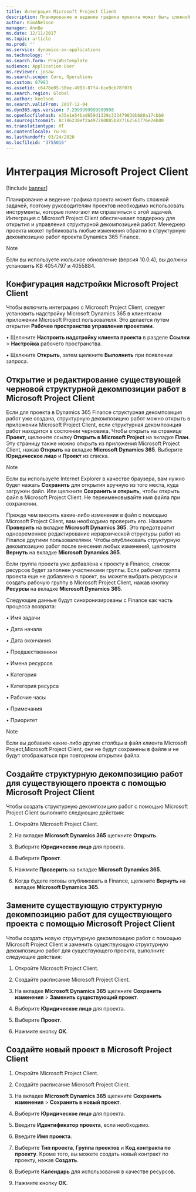 ```yaml
---
title: Интеграция Microsoft Project Client
description: Планирование и ведение графика проекта может быть сложной задачей, поэтому руководителям проектов необходимо использовать инструменты, которые помогают им справляться с этой задачей. Интеграция с Microsoft Project Client обеспечивает поддержку для открытия и управления структурной декомпозицией работ.
author: KimANelson
manager: AnnBe
ms.date: 12/11/2017
ms.topic: article
ms.prod: ''
ms.service: dynamics-ax-applications
ms.technology: ''
ms.search.form: ProjWbsTemplate
audience: Application User
ms.reviewer: josaw
ms.search.scope: Core, Operations
ms.custom: 87983
ms.assetid: c6478e05-50ee-4993-87f4-6ce9cb78f076
ms.search.region: Global
ms.author: knelson
ms.search.validFrom: 2017-12-04
ms.dyn365.ops.version: 7.2999999999999998
ms.openlocfilehash: e35e1e54bad659d1329c333479830b680a17cbb0
ms.sourcegitcommit: 8c786230ef2a497280885b827162561776e2eb00
ms.translationtype: HT
ms.contentlocale: ru-RU
ms.lasthandoff: 03/24/2020
ms.locfileid: "3755016"
---
```

# <a name="microsoft-project-client-integration"></a>Интеграция Microsoft Project Client

[!include [banner](../includes/banner.md)]

Планирование и ведение графика проекта может быть сложной задачей, поэтому руководителям проектов необходимо использовать инструменты, которые помогают им справляться с этой задачей. Интеграция с Microsoft Project Client обеспечивает поддержку для открытия и управления структурной декомпозицией работ. Менеджер проекта может публиковать любые изменения обратно в структурную декомпозицию работ проекта Dynamics 365 Finance.

> [!NOTE]
> Если вы используете июльское обновление (версия 10.0.4), вы должны установить KB 4054797 и 4055884.

## <a name="configure-the-microsoft-project-client-add-in"></a>Конфигурация надстройки Microsoft Project Client
Чтобы включить интеграцию с Microsoft Project Client, следует установить надстройку Microsoft Dynamics 365 в клиентском приложении Microsoft Project пользователя. Это делается путем открытия **Рабочее пространство управления проектами**.

•   Щелкните **Настроить надстройку клиента проекта** в разделе **Ссылки** > **Настройка** рабочего пространства.

•   Щелкните **Открыть**, затем щелкните **Выполнить** при появлении запроса.

## <a name="open-and-edit-an-existing-draft-work-breakdown-structure-in-microsoft-project-client"></a>Открытие и редактирование существующей черновой структурной декомпозиции работ в Microsoft Project Client
Если для проекта в Dynamics 365 Finance структурная декомпозиция работ уже создана, структурную декомпозицию работ можно открыть в приложении Microsoft Project Client, если структурная декомпозиция работ находится в состоянии черновика. Чтобы открыть на странице **Проект**, щелкните ссылку **Открыть в Microsoft Project** на вкладке **План**. Эту страницу также можно открыть из приложения Microsoft Project Client, нажав **Открыть** на вкладке **Microsoft Dynamics 365**. Выберите **Юридическое лицо** и **Проект** из списка.

> [!NOTE]
> Если вы используете Internet Explorer в качестве браузера, вам нужно будет нажать **Сохранить** для открытия вручную из того места, куда загружен файл. Или щелкните **Сохранить и открыть**, чтобы открыть файл в Microsoft Project Client. Не переименовывайте имя файла при сохранении.

Прежде чем вносить какие-либо изменения в файл с помощью Microsoft Project Client, вам необходимо проверить его. Нажмите **Проверить** на вкладке **Microsoft Dynamics 365**. Это предотвратит одновременное редактирование иерархической структуры работ из Finance другими пользователями. Чтобы опубликовать структурную декомпозицию работ после внесения любых изменений, щелкните **Вернуть** на вкладке **Microsoft Dynamics 365**.

Если группа проекта уже добавлена к проекту в Finance, список ресурсов будет заполнен участниками группы. Если рабочая группа проекта еще не добавлена в проект, вы можете выбрать ресурсы и создать рабочую группу в Microsoft Project Client, нажав кнопку **Ресурсы** на вкладке **Microsoft Dynamics 365**. 

Следующие данные будут синхронизированы с Finance как часть процесса возврата:

•   Имя задачи

•   Дата начала

•   Дата окончания

•   Предшественники

•   Имена ресурсов

•   Категория

•   Категория ресурса

•   Рабочие часы

•   Примечания

•   Приоритет

> [!NOTE]
> Если вы добавите какие-либо другие столбцы в файл клиента Microsoft Project,Microsoft Project Client, они не будут сохранены в файле и не будут отображаться при повторном открытии файла.

## <a name="create-the-work-breakdown-structure-for-an-existing-project-using-microsoft-project-client"></a>Создайте структурную декомпозицию работ для существующего проекта с помощью Microsoft Project Client
Чтобы создать структурную декомпозицию работ с помощью Microsoft Project Client выполните следующие действия:


1.  Откройте Microsoft Project Client.

2.  На вкладке **Microsoft Dynamics 365** щелкните **Открыть**.

3.  Выберите **Юридическое лицо** для проекта.

4.  Выберите **Проект**.

5.  Нажмите **Проверить** на вкладке **Microsoft Dynamics 365**.

6.  Когда будете готовы опубликовать в Finance, щелкните **Вернуть** на вкладке **Microsoft Dynamics 365**.

## <a name="replace-the-existing-work-breakdown-structure-for-an-existing-project-using-microsoft-project-client"></a>Замените существующую структурную декомпозицию работ для существующего проекта с помощью Microsoft Project Client
Чтобы создать новую структурную декомпозицию работ с помощью Microsoft Project Client и заменить существующую структурную декомпозицию работ для существующего проекта, выполните следующие действия:

1.  Откройте Microsoft Project Client.

2.  Создайте расписание Microsoft Project Client.

3.  На вкладке **Microsoft Dynamics 365** щелкните **Сохранить изменения** > **Заменить существующий проект**.

4.  Выберите **Юридическое лицо** для проекта.

5.  Выберите **Проект**.

6.  Нажмите кнопку **ОК**.

## <a name="create-a-new-project-from-within-microsoft-project-client"></a>Создайте новый проект в Microsoft Project Client


1.  Откройте Microsoft Project Client.

2.  Создайте расписание Microsoft Project Client.

3.  На вкладке **Microsoft Dynamics 365** щелкните **Сохранить изменения** > **Сохранить в новый проект**.

4.  Выберите **Юридическое лицо** для проекта.

5.  Введите **Идентификатор проекта**, если необходимо.

6.  Введите **Имя проекта**.

7.  Выберите **Тип проекта**, **Группа проектов** и **Код контракта по проекту**. Кроме того, вы можете создать новый контракт по проекту, нажав **Создать**.

8.  Выберите **Календарь** для использования в качестве ресурсов.

11. Нажмите кнопку **ОК**.
